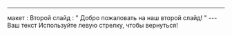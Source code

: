 ---
 макет : Второй слайд
 : " Добро пожаловать на наш второй слайд! " 
--- Ваш текст Используйте левую стрелку, чтобы вернуться!